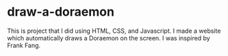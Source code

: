 # draw-a-doraemon

This is project that I did using HTML, CSS, and Javascript. 
I made a website which automatically draws a Doraemon on the screen. 
I was inspired by Frank Fang. 
